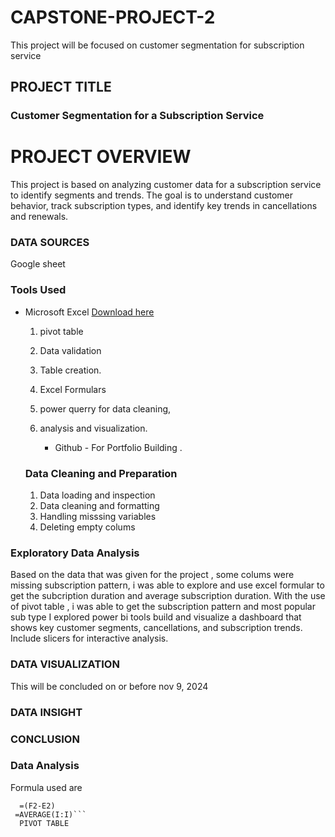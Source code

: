 # CAPSTONE-PROJECT-2
This project will be focused on customer segmentation for subscription service

## PROJECT TITLE

### Customer Segmentation for a Subscription Service 

# PROJECT OVERVIEW

  This project is based on  analyzing customer data for a subscription service to identify  segments and trends. The goal is to understand customer behavior, track subscription types,  and identify key trends in cancellations and renewals. 

### DATA SOURCES

   Google sheet

### Tools Used
- Microsoft Excel [Download here](https://www.googlesheet.com)

   1. pivot table
   2. Data validation
   3. Table creation.
   4. Excel Formulars
   5. power querry for data cleaning,
   6. analysis and visualization.

      - Github - For Portfolio Building .

  ### Data Cleaning and Preparation

   1. Data loading and inspection
   2. Data cleaning and formatting
   3. Handling misssing variables
   4. Deleting empty colums
      
### Exploratory Data Analysis

Based on the data that was given for the project , some colums were missing subscription pattern, i was able to explore and use excel formular to get the subcription duration and average subscription duration.
With the use of pivot table , i was able to get the subscription pattern and most popular sub type
I explored power bi tools build and visualize a dashboard that shows  key customer segments,  cancellations, and subscription trends. Include slicers for interactive analysis.

### DATA VISUALIZATION
This will be concluded on or before nov 9, 2024

### DATA INSIGHT 

### CONCLUSION


### Data Analysis

 Formula used are
 ```EXCEL
   =(F2-E2)
  =AVERAGE(I:I)```
   PIVOT TABLE
 

